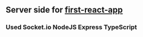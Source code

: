 ## Server side for [first-react-app](https://github.com/undind/first-react-app)

### Used Socket.io NodeJS Express TypeScript